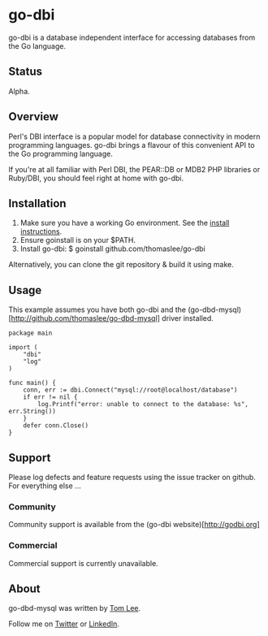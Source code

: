 # go-dbi

go-dbi is a database independent interface for accessing databases from the
Go language.

## Status

Alpha.

## Overview

Perl's DBI interface is a popular model for database connectivity in modern
programming languages. go-dbi brings a flavour of this convenient API to the
Go programming language.

If you're at all familiar with Perl DBI, the PEAR::DB or MDB2 PHP
libraries or Ruby/DBI, you should feel right at home with go-dbi.

## Installation

1. Make sure you have a working Go environment. See the
[install instructions](http://golang.org/doc/install.html).
2. Ensure goinstall is on your $PATH.
3. Install go-dbi: $ goinstall github.com/thomaslee/go-dbi

Alternatively, you can clone the git repository & build it using make.

## Usage

This example assumes you have both go-dbi and the
(go-dbd-mysql)[http://github.com/thomaslee/go-dbd-mysql] driver installed.

    package main

    import (
        "dbi"
        "log"
    )

    func main() {
        conn, err := dbi.Connect("mysql://root@localhost/database")
        if err != nil {
            log.Printf("error: unable to connect to the database: %s", err.String())
        }
        defer conn.Close()
    }

## Support

Please log defects and feature requests using the issue tracker on github.
For everything else ...

### Community

Community support is available from the (go-dbi website)[http://godbi.org]

### Commercial

Commercial support is currently unavailable.

## About

go-dbd-mysql was written by [Tom Lee](http://tomlee.co).

Follow me on [Twitter](http://www.twitter.com/tglee) or
[LinkedIn](http://au.linkedin.com/pub/thomas-lee/2/386/629).


